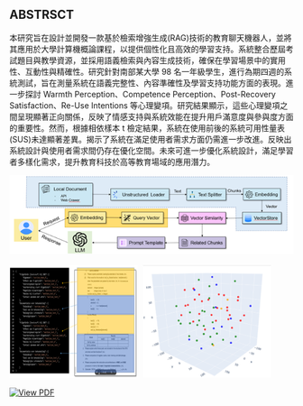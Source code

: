 ## ABSTRSCT

本研究旨在設計並開發一款基於檢索增強生成(RAG)技術的教育聊天機器人，並將其應用於大學計算機概論課程，以提供個性化且高效的學習支持。系統整合歷屆考試題目與教學資源，並採用語義檢索與內容生成技術，確保在學習場景中的實用性、互動性與精確性。研究針對南部某大學 98 名一年級學生，進行為期四週的系統測試，旨在測量系統在語義完整性、內容準確性及學習支持功能方面的表現。進一步探討 Warmth Perception、Competence Perception、Post-Recovery Satisfaction、Re-Use Intentions 等心理變項。研究結果顯示，這些心理變項之間呈現顯著正向關係，反映了情感支持與系統效能在提升用戶滿意度與參與度方面的重要性。然而，根據相依樣本 t 檢定結果，系統在使用前後的系統可用性量表(SUS)未達顯著差異。揭示了系統在滿足使用者需求方面仍需進一步改進。反映出系統設計與使用者需求間仍存在優化空間。未來可進一步優化系統設計，滿足學習者多樣化需求，提升教育科技於高等教育場域的應用潛力。

<div style="">
    <img src="./image/圖片01.png" alt="補充圖1" style="">
</div>

<br>

<div style="display: flex; gap: 10px;">
    <img src="./image/圖片02.png" alt="補充圖1" style="width: 45%;">
    <img src="./image/圖片03.png" alt="補充圖2" style="width: 45%;">
</div>

<br>

<a href="./透過檢索增強生成技術提升學習成效：應用於大學計算機概論課程的教育聊天機器人.pdf" target="_blank">
  <img src="https://img.shields.io/badge/View%20PDF-FF0000?logo=adobeacrobatreader&logoColor=white&style=for-the-badge" alt="View PDF">
</a>
